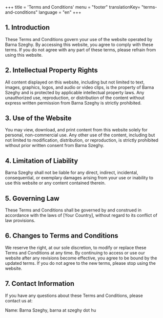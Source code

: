 +++
title = 'Terms and Conditions'
menu = "footer"
translationKey= "terms-and-conditions"
language = "en"
+++
## 1. Introduction

These Terms and Conditions govern your use of the website operated by Barna Szeghy. By accessing this website, you agree to comply with these terms. If you do not agree with any part of these terms, please refrain from using this website.

## 2. Intellectual Property Rights

All content displayed on this website, including but not limited to text, images, graphics, logos, and audio or video clips, is the property of Barna Szeghy and is protected by applicable intellectual property laws. Any unauthorized use, reproduction, or distribution of the content without express written permission from Barna Szeghy is strictly prohibited.

## 3. Use of the Website

You may view, download, and print content from this website solely for personal, non-commercial use. Any other use of the content, including but not limited to modification, distribution, or reproduction, is strictly prohibited without prior written consent from Barna Szeghy.

## 4. Limitation of Liability

Barna Szeghy shall not be liable for any direct, indirect, incidental, consequential, or exemplary damages arising from your use or inability to use this website or any content contained therein.

## 5. Governing Law

These Terms and Conditions shall be governed by and construed in accordance with the laws of [Your Country], without regard to its conflict of law provisions.

## 6. Changes to Terms and Conditions

We reserve the right, at our sole discretion, to modify or replace these Terms and Conditions at any time. By continuing to access or use our website after any revisions become effective, you agree to be bound by the updated terms. If you do not agree to the new terms, please stop using the website.

## 7. Contact Information

If you have any questions about these Terms and Conditions, please contact us at:

Name: Barna Szeghy, barna at szeghy dot hu
